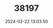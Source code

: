 ---
title: "38197"
category: "Astrocaryum alatum"
draft: false
date: 2024-02-22 13:03:50
languages:
  Spanish; Castilian: ["Coquillo", "Coquito"]
---
